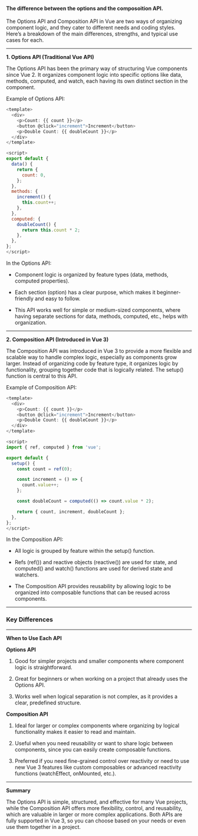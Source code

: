 <h4>The difference between the options and the composoition API.</h4>



The Options API and Composition API in Vue are two ways of organizing component logic, and they cater to different needs and coding styles. Here’s a breakdown of the main differences, strengths, and typical use cases for each.


---

**1. Options API (Traditional Vue API)**

The Options API has been the primary way of structuring Vue components since Vue 2. It organizes component logic into specific options like data, methods, computed, and watch, each having its own distinct section in the component.

Example of Options API:
```js
<template>
  <div>
    <p>Count: {{ count }}</p>
    <button @click="increment">Increment</button>
    <p>Double Count: {{ doubleCount }}</p>
  </div>
</template>

<script>
export default {
  data() {
    return {
      count: 0,
    };
  },
  methods: {
    increment() {
      this.count++;
    },
  },
  computed: {
    doubleCount() {
      return this.count * 2;
    },
  },
};
</script>
```

In the Options API:

- Component logic is organized by feature types (data, methods, computed properties).

- Each section (option) has a clear purpose, which makes it beginner-friendly and easy to follow.

- This API works well for simple or medium-sized components, where having separate sections for data, methods, computed, etc., helps with organization.



---

**2. Composition API (Introduced in Vue 3)**

The Composition API was introduced in Vue 3 to provide a more flexible and scalable way to handle complex logic, especially as components grow larger. Instead of organizing code by feature type, it organizes logic by functionality, grouping together code that is logically related. The setup() function is central to this API.

Example of Composition API:
```js
<template>
  <div>
    <p>Count: {{ count }}</p>
    <button @click="increment">Increment</button>
    <p>Double Count: {{ doubleCount }}</p>
  </div>
</template>

<script>
import { ref, computed } from 'vue';

export default {
  setup() {
    const count = ref(0);

    const increment = () => {
      count.value++;
    };

    const doubleCount = computed(() => count.value * 2);

    return { count, increment, doubleCount };
  },
};
</script>
```

In the Composition API:

- All logic is grouped by feature within the setup() function.

- Refs (ref()) and reactive objects (reactive()) are used for state, and computed() and watch() functions are used for derived state and watchers.

- The Composition API provides reusability by allowing logic to be organized into composable functions that can be reused across components.



---

<h3>Key Differences</h3>


---

**When to Use Each API**

**Options API**

1. Good for simpler projects and smaller components where component logic is straightforward.

2. Great for beginners or when working on a project that already uses the Options API.

3. Works well when logical separation is not complex, as it provides a clear, predefined structure.


**Composition API**

1. Ideal for larger or complex components where organizing by logical functionality makes it easier to read and maintain.

2. Useful when you need reusability or want to share logic between components, since you can easily create composable functions.

3. Preferred if you need fine-grained control over reactivity or need to use new Vue 3 features like custom composables or advanced reactivity functions (watchEffect, onMounted, etc.).



---

**Summary**

The Options API is simple, structured, and effective for many Vue projects, while the Composition API offers more flexibility, control, and reusability, which are valuable in larger or more complex applications. Both APIs are fully supported in Vue 3, so you can choose based on your needs or even use them together in a project.

